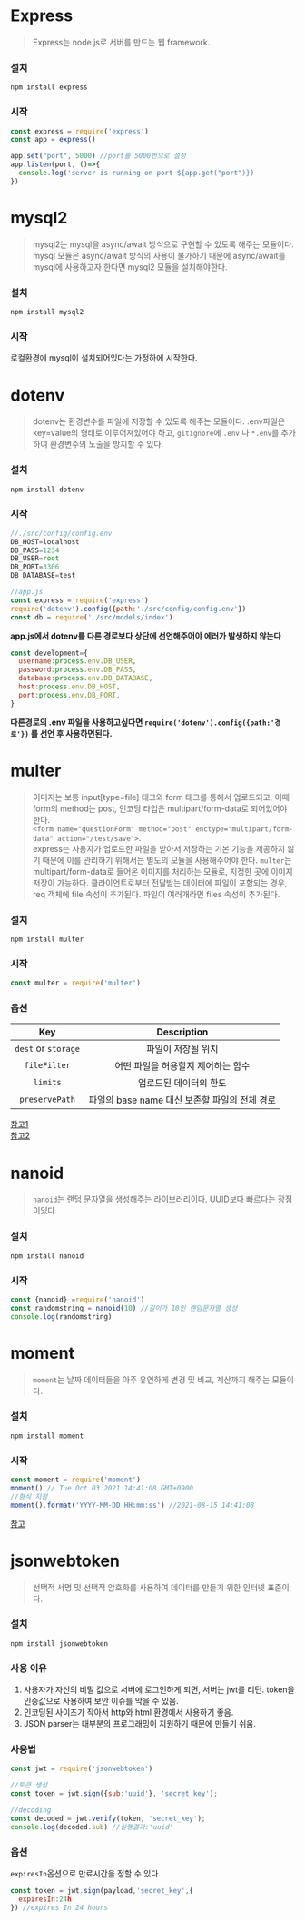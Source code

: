 # Express  
> Express는 node.js로 서버를 만드는 웹 framework.    
### 설치  
`npm install express`    
### 시작  
```javascript
const express = require('express')
const app = express()

app.set("port", 5000) //port를 5000번으로 설정
app.listen(port, ()=>{
  console.log('server is running on port ${app.get("port")})
})
```      

# mysql2  
> mysql2는 mysql을 async/await 방식으로 구현할 수 있도록 해주는 모듈이다. mysql 모듈은 async/await 방식의 사용이 불가하기 때문에 async/await를 mysql에 사용하고자 한다면 mysql2 모듈을 설치해야한다.    
### 설치  
`npm install mysql2`    
### 시작
로컬환경에 mysql이 설치되어있다는 가정하에 시작한다.      

# dotenv  
> dotenv는 환경변수를 파일에 저장할 수 있도록 해주는 모듈이다. .env파일은 key=value의 형태로 이루어져있어야 하고, `gitignore`에 `.env` 나 `*.env`를 추가하여 환경변수의 노출을 방지할 수 있다.    
### 설치  
`npm install dotenv`    
### 시작  
```javascript
//./src/config/config.env
DB_HOST=localhost
DB_PASS=1234
DB_USER=root
DB_PORT=3306
DB_DATABASE=test
```  
```javascript
//app.js
const express = require('express')
require('dotenv').config({path:'./src/config/config.env'})
const db = require('./src/models/index')
```  
**app.js에서 dotenv를 다른 경로보다 상단에 선언해주어야 에러가 발생하지 않는다**  
```javascript
const development={
  username:process.env.DB_USER,
  password:process.env.DB_PASS,
  database:process.env.DB_DATABASE,
  host:process.env.DB_HOST,
  port:process.env.DB_PORT,
}
```  
**다른경로의 .env 파일을 사용하고싶다면 `require('dotenv').config({path:'경로'})` 를 선언 후 사용하면된다.**      

# multer  
> 이미지는 보통 input[type=file] 태그와 form 태그를 통해서 업로드되고, 이때 form의 method는 post, 인코딩 타입은 multipart/form-data로 되어있어야 한다.  
`<form name="questionForm" method="post" enctype="multipart/form-data" action="/test/save">`.  
express는 사용자가 업로드한 파일을 받아서 저장하는 기본 기능을 제공하지 않기 때문에 이를 관리하기 위해서는 별도의 모듈을 사용해주어야 한다. `multer`는 multipart/form-data로 들어온 이미지를 처리하는 모듈로, 지정한 곳에 이미지 저장이 가능하다. 클라이언트로부터 전달받는 데이터에 파일이 포함되는 경우, req 객체에 file 속성이 추가된다. 파일이 여러개라면 files 속성이 추가된다.    
### 설치  
`npm install multer`    
### 시작  
```javascript
const multer = require('multer')
```    
### 옵션  
Key|Description
:--:|:--:
`dest` or `storage`|파일이 저장될 위치
`fileFilter`|어떤 파일을 허용할지 제어하는 함수
`limits`|업로드된 데이터의 한도
`preservePath`|파일의 base name 대신 보존할 파일의 전체 경로
  
[참고1](https://velog.io/@new_wisdom/Node.js-11-Multer)  
[참고2](https://junspapa-itdev.tistory.com/27)
      
# nanoid  
> `nanoid`는 랜덤 문자열을 생성해주는 라이브러리이다. UUID보다 빠르다는 장점이있다.    
### 설치  
`npm install nanoid`    
### 시작  
```javascript
const {nanoid} =require('nanoid')
const randomstring = nanoid(10) //길이가 10인 랜덤문자열 생성
console.log(randomstring)
```
      
# moment  
> `moment`는 날짜 데이터들을 아주 유연하게 변경 및 비교, 계산까지 해주는 모듈이다.    
### 설치
`npm install moment`    
### 시작  
```javascript
const moment = require('moment')
moment() // Tue Oct 03 2021 14:41:08 GMT+0900
//형식 지정
moment().format('YYYY-MM-DD HH:mm:ss') //2021-08-15 14:41:08
```  
[참고](http://devstory.ibksplatform.com/2018/01/nodejs-momentjs.html)
      
# jsonwebtoken
> 선택적 서명 및 선택적 암호화를 사용하여 데이터를 만들기 위한 인터넷 표준이다.  
### 설치
`npm install jsonwebtoken`    
### 사용 이유
1. 사용자가 자신의 비밀 값으로 서버에 로그인하게 되면, 서버는 jwt를 리턴. token을 인증값으로 사용하여 보안 이슈를 막을 수 있음.
2. 인코딩된 사이즈가 작아서 http와 html 환경에서 사용하기 좋음.
3. JSON parser는 대부분의 프로그래밍이 지원하기 때문에 만들기 쉬움.    
### 사용법
```javascript
const jwt = require('jsonwebtoken')

//토큰 생성
const token = jwt.sign({sub:'uuid'}, 'secret_key');

//decoding
const decoded = jwt.verify(token, 'secret_key');
console.log(decoded.sub) //실행결과:'uuid'
```    
### 옵션
`expiresIn`옵션으로 만료시간을 정할 수 있다.
```javascript
const token = jwt.sign(payload,'secret_key',{
  expiresIn:24h
}) //expires In 24 hours
```
